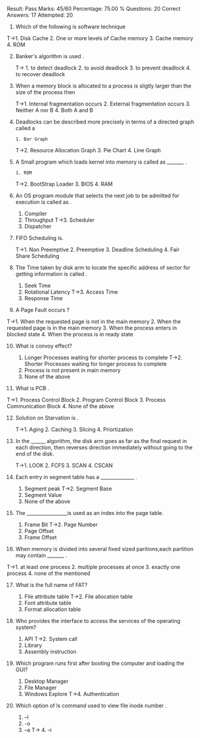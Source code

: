 Result: Pass
Marks: 45/60
Percentage: 75.00 %
Questions: 20
Correct Answers: 17
Attempted: 20


1. Which of the following is software technique

     
     
  T->1. Disk Cache
     2. One or more levels of Cache memory
     3. Cache memory
     4. ROM
     




2. Banker's algorithm is used .


    T-> 1. to detect deadlock
        2. to avoid deadlock
        3. to prevent deadlock
        4. to recover deadlock



3. When a memory block is allocated to a process is sligtly larger than the size of the process then


      
    T->1. Internal fragmentation occurs
       2. External fragmentation occurs
       3. Neither A nor B
       4. Both A and B



4. Deadlocks can be described more precisely in terms of a directed graph called a


      
       1. Bar Graph
    T->2. Resource Allocation Graph
       3. Pie Chart
       4. Line Graph
       



5. A Small program which loads kernel into memory is called as _______ .


    
       1. ROM
    T->2. BootStrap Loader
       3. BIOS
       4. RAM



6. An OS program module that selects the next job to be admitted for execution is called as .


     
      1. Compiler
      2. Throughput
   T->3. Scheduler
      4. Dispatcher



7. FIFO Scheduling is.


     
    T->1. Non Preemptive
      2. Preemptive
      3. Deadline Scheduling
      4. Fair Share Scheduling




8. The Time taken by disk arm to locate the specific address of sector for getting information is called .


    
    
     1. Seek Time
     2. Rotational Latency
  T->3. Access Time
     4. Response Time



9. A Page Fault occurs ?



  T->1. When the requested page is not in the main memory
     2. When the requested page is in the main memory
     3. When the process enters in blocked state
     4. When the process is in ready state




10. What is convoy effect?



     
      1. Longer Processes waiting for shorter process to complete
   T->2. Shorter Processes waiting for longer process to complete
      3. Process is not present in main memory
      4. None of the above




11. What is PCB .

      
      
   T->1. Process Control Block
      2. Program Control Block
      3. Process Communication Block
      4. None of the above



12. Solution on Starvation is .


     
    T->1. Aging
       2. Caching
       3. Slicing
       4. Priortization



13. In the ______ algorithm, the disk arm goes as far as the final request in each direction, then reverses direction immediately without going to the end of the disk.


    T->1. LOOK
       2. FCFS
       3. SCAN
       4. CSCAN




14. Each entry in segment table has a ______________ .


     
      1. Segment peak
   T->2. Segment Base
      3. Segment Value
      4. None of the above



15. The _________________is used as an index into the page table.


      
      
      
      1. Frame Bit
   T->2. Page Number
      3. Page Offset
      4. Frame Offset



16. When memory is divided into several fixed sized paritions,each partition may contain _______ .




  T->1. at least one process
     2. multiple processes at once
     3. exactly one process
     4. none of the mentioned




17. What is the full name of FAT? 


     1. File attribute table
  T->2. File allocation table
     3. Font attribute table
     4. Format allocation table



18. Who provides the interface to access the services of the operating system?



     1. API
  T->2. System call
     3. Library
     4. Assembly instruction



19. Which program runs first after booting the computer and loading the GUI?


   
      1. Desktop Manager
      2. File Manager
      3. Windows Explore
   T->4. Authentication
      


20. Which option of ls command used to view file inode number .


  
       1. –l
       2. -o
       3. –a
   T-> 4. –i